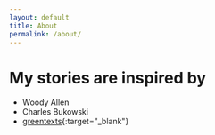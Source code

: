 ```yaml
---
layout: default
title: About
permalink: /about/
---
```


# My stories are inspired by
* Woody Allen
* Charles Bukowski
* [greentexts](https://knowyourmeme.com/memes/greentext-stories){:target="_blank"}
